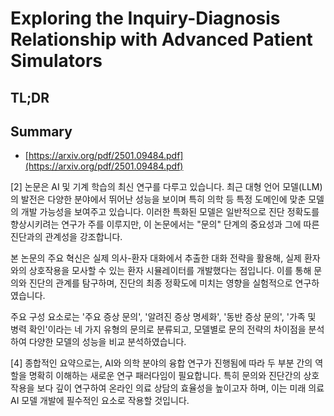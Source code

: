 # Exploring the Inquiry-Diagnosis Relationship with Advanced Patient Simulators
## TL;DR
## Summary
- [https://arxiv.org/pdf/2501.09484.pdf](https://arxiv.org/pdf/2501.09484.pdf)

[2] 논문은 AI 및 기계 학습의 최신 연구를 다루고 있습니다. 최근 대형 언어 모델(LLM)의 발전은 다양한 분야에서 뛰어난 성능을 보이며 특히 의학 등 특정 도메인에 맞춘 모델의 개발 가능성을 보여주고 있습니다. 이러한 특화된 모델은 일반적으로 진단 정확도를 향상시키려는 연구가 주를 이루지만, 이 논문에서는 "문의" 단계의 중요성과 그에 따른 진단과의 관계성을 강조합니다.

본 논문의 주요 혁신은 실제 의사-환자 대화에서 추출한 대화 전략을 활용해, 실제 환자와의 상호작용을 모사할 수 있는 환자 시뮬레이터를 개발했다는 점입니다. 이를 통해 문의와 진단의 관계를 탐구하며, 진단의 최종 정확도에 미치는 영향을 실험적으로 연구하였습니다.

주요 구성 요소로는 '주요 증상 문의', '알려진 증상 명세화', '동반 증상 문의', '가족 및 병력 확인'이라는 네 가지 유형의 문의로 분류되고, 모델별로 문의 전략의 차이점을 분석하여 다양한 모델의 성능을 비교 분석하였습니다.

[4] 종합적인 요약으로는, AI와 의학 분야의 융합 연구가 진행됨에 따라 두 부분 간의 역할을 명확히 이해하는 새로운 연구 패러다임이 필요합니다. 특히 문의와 진단간의 상호작용을 보다 깊이 연구하여 온라인 의료 상담의 효율성을 높이고자 하며, 이는 미래 의료 AI 모델 개발에 필수적인 요소로 작용할 것입니다.